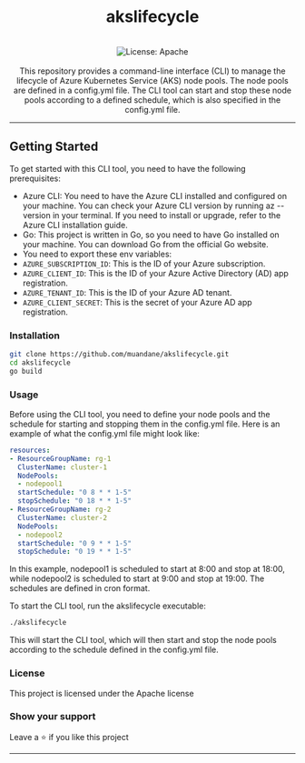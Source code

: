 <div align="center">
<h1 align="center">akslifecycle</h1>
<br />
<img alt="License: Apache" src="https://img.shields.io/badge/license-Apache%202-blue" /><br>
<br>
This repository provides a command-line interface (CLI) to manage the lifecycle of Azure Kubernetes Service (AKS) node pools. The node pools are defined in a config.yml file. The CLI tool can start and stop these node pools according to a defined schedule, which is also specified in the config.yml file.
</div>

***

## Getting Started

To get started with this CLI tool, you need to have the following prerequisites:

- Azure CLI: You need to have the Azure CLI installed and configured on your machine. You can check your Azure CLI version by running az --version in your terminal. If you need to install or upgrade, refer to the Azure CLI installation guide.
- Go: This project is written in Go, so you need to have Go installed on your machine. You can download Go from the official Go website.
- You need to export these env variables:
- `AZURE_SUBSCRIPTION_ID`: This is the ID of your Azure subscription.
- `AZURE_CLIENT_ID`: This is the ID of your Azure Active Directory (AD) app registration.
- `AZURE_TENANT_ID`: This is the ID of your Azure AD tenant.
- `AZURE_CLIENT_SECRET`: This is the secret of your Azure AD app registration.

### Installation

```sh
git clone https://github.com/muandane/akslifecycle.git
cd akslifecycle
go build
```

### Usage

Before using the CLI tool, you need to define your node pools and the schedule for starting and stopping them in the config.yml file. Here is an example of what the config.yml file might look like:

```yaml
resources:
- ResourceGroupName: rg-1
  ClusterName: cluster-1
  NodePools:
  - nodepool1
  startSchedule: "0 8 * * 1-5"
  stopSchedule: "0 18 * * 1-5"
- ResourceGroupName: rg-2
  ClusterName: cluster-2
  NodePools:
  - nodepool2
  startSchedule: "0 9 * * 1-5"
  stopSchedule: "0 19 * * 1-5"

```

In this example, nodepool1 is scheduled to start at 8:00 and stop at 18:00, while nodepool2 is scheduled to start at 9:00 and stop at 19:00. The schedules are defined in cron format.

To start the CLI tool, run the akslifecycle executable:

```sh
./akslifecycle
```

This will start the CLI tool, which will then start and stop the node pools according to the schedule defined in the config.yml file.

### License

This project is licensed under the Apache license

### Show your support

Leave a ⭐ if you like this project

***
